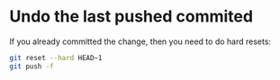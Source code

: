 # Undo the last pushed commited

If you already committed the change, then you need to do hard resets:

```bash
git reset --hard HEAD~1
git push -f
```
